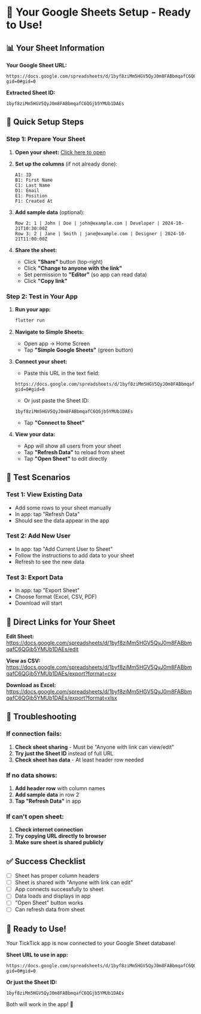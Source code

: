 # 🎯 Your Google Sheets Setup - Ready to Use!

## 📊 Your Sheet Information

**Your Google Sheet URL:**

```
https://docs.google.com/spreadsheets/d/1byf8ziMm5HGV5QyJ0m8FABbmqafC6QGjb5YMUb1DAEs/edit?gid=0#gid=0
```

**Extracted Sheet ID:**

```
1byf8ziMm5HGV5QyJ0m8FABbmqafC6QGjb5YMUb1DAEs
```

## 🚀 Quick Setup Steps

### Step 1: Prepare Your Sheet

1. **Open your sheet:** [Click here to open](https://docs.google.com/spreadsheets/d/1byf8ziMm5HGV5QyJ0m8FABbmqafC6QGjb5YMUb1DAEs/edit)

2. **Set up the columns** (if not already done):

   ```
   A1: ID
   B1: First Name
   C1: Last Name
   D1: Email
   E1: Position
   F1: Created At
   ```

3. **Add sample data** (optional):

   ```
   Row 2: 1 | John | Doe | john@example.com | Developer | 2024-10-21T10:30:00Z
   Row 3: 2 | Jane | Smith | jane@example.com | Designer | 2024-10-21T11:00:00Z
   ```

4. **Share the sheet:**
   - Click **"Share"** button (top-right)
   - Click **"Change to anyone with the link"**
   - Set permission to **"Editor"** (so app can read data)
   - Click **"Copy link"**

### Step 2: Test in Your App

1. **Run your app:**

   ```powershell
   flutter run
   ```

2. **Navigate to Simple Sheets:**

   - Open app → Home Screen
   - Tap **"Simple Google Sheets"** (green button)

3. **Connect your sheet:**

   - Paste this URL in the text field:

   ```
   https://docs.google.com/spreadsheets/d/1byf8ziMm5HGV5QyJ0m8FABbmqafC6QGjb5YMUb1DAEs/edit?gid=0#gid=0
   ```

   - Or just paste the Sheet ID:

   ```
   1byf8ziMm5HGV5QyJ0m8FABbmqafC6QGjb5YMUb1DAEs
   ```

   - Tap **"Connect to Sheet"**

4. **View your data:**
   - App will show all users from your sheet
   - Tap **"Refresh Data"** to reload from sheet
   - Tap **"Open Sheet"** to edit directly

## 🎯 Test Scenarios

### Test 1: View Existing Data

- Add some rows to your sheet manually
- In app: tap "Refresh Data"
- Should see the data appear in the app

### Test 2: Add New User

- In app: tap "Add Current User to Sheet"
- Follow the instructions to add data to your sheet
- Refresh to see the new data

### Test 3: Export Data

- In app: tap "Export Sheet"
- Choose format (Excel, CSV, PDF)
- Download will start

## 📱 Direct Links for Your Sheet

**Edit Sheet:**
https://docs.google.com/spreadsheets/d/1byf8ziMm5HGV5QyJ0m8FABbmqafC6QGjb5YMUb1DAEs/edit

**View as CSV:**
https://docs.google.com/spreadsheets/d/1byf8ziMm5HGV5QyJ0m8FABbmqafC6QGjb5YMUb1DAEs/export?format=csv

**Download as Excel:**
https://docs.google.com/spreadsheets/d/1byf8ziMm5HGV5QyJ0m8FABbmqafC6QGjb5YMUb1DAEs/export?format=xlsx

## 🔧 Troubleshooting

### If connection fails:

1. **Check sheet sharing** - Must be "Anyone with link can view/edit"
2. **Try just the Sheet ID** instead of full URL
3. **Check sheet has data** - At least header row needed

### If no data shows:

1. **Add header row** with column names
2. **Add sample data** in row 2
3. **Tap "Refresh Data"** in app

### If can't open sheet:

1. **Check internet connection**
2. **Try copying URL directly to browser**
3. **Make sure sheet is shared publicly**

## ✅ Success Checklist

- [ ] Sheet has proper column headers
- [ ] Sheet is shared with "Anyone with link can edit"
- [ ] App connects successfully to sheet
- [ ] Data loads and displays in app
- [ ] "Open Sheet" button works
- [ ] Can refresh data from sheet

## 🎉 Ready to Use!

Your TickTick app is now connected to your Google Sheet database!

**Sheet URL to use in app:**

```
https://docs.google.com/spreadsheets/d/1byf8ziMm5HGV5QyJ0m8FABbmqafC6QGjb5YMUb1DAEs/edit?gid=0#gid=0
```

**Or just the Sheet ID:**

```
1byf8ziMm5HGV5QyJ0m8FABbmqafC6QGjb5YMUb1DAEs
```

Both will work in the app! 🚀
